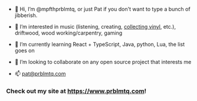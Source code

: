 - 👋 Hi, I’m @mpfthprblmtq, or just Pat if you don't want to type a bunch of jibberish.

- 👀 I’m interested in music (listening, creating, [collecting vinyl](https://www.discogs.com/user/mpfthprblmtq), etc.), driftwood, wood working/carpentry, gaming

- 🌱 I’m currently learning React + TypeScript, Java, python, Lua, the list goes on

- 💞️ I’m looking to collaborate on any open source project that interests me

- 📫 pat@prblmtq.com

### Check out my site at https://www.prblmtq.com!
